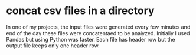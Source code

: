 # concat csv files in a directory
In one of my projects, the input files were generated every few minutes and end of the day these files were concatentaed to be analyzed. Initially I used Pandas but using Python was faster. Each file has header row but the output file keeps only one header row.


